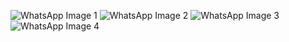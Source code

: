 ![WhatsApp Image 1](https://github.com/user-attachments/assets/4159aaf2-1a1f-4dfc-ad60-cf7ff11ff4e8)
![WhatsApp Image 2](https://github.com/user-attachments/assets/3e01ff65-bb17-4672-aea9-0a8d7d091afe)
![WhatsApp Image 3](https://github.com/user-attachments/assets/22b53175-577f-4fd9-96ab-6ff25c45a6a6)
![WhatsApp Image 4](https://github.com/user-attachments/assets/5219e73d-9bf6-4e56-86f7-346f004ca2f0)
